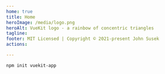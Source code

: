 ```yaml
---
home: true
title: Home
heroImage: /media/logo.png
heroAlt: VueKit logo - a rainbow of concentric triangles
tagline:
footer: MIT Licensed | Copyright © 2021-present John Susek
actions:

---
```


`npm init vuekit-app`
